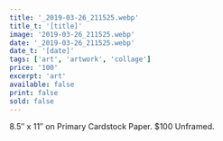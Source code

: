 ```yaml
---
title: '_2019-03-26_211525.webp'
title_t: '[title]'
image: '2019-03-26_211525.webp'
date: '_2019-03-26_211525.webp'
date_t: '[date]'
tags: ['art', 'artwork', 'collage']
price: '100'
excerpt: 'art'
available: false
print: false
sold: false
---
```


8.5″ x 11″ on Primary Cardstock Paper.
\$100 Unframed.
